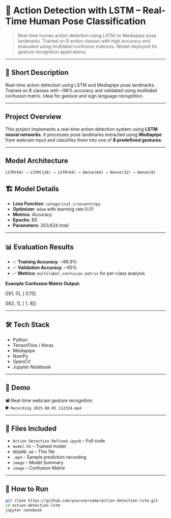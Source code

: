 # 🧠 Action Detection with LSTM – Real-Time Human Pose Classification

> Real-time human action detection using LSTM on Mediapipe pose landmarks. Trained on 8 action classes with high accuracy and evaluated using multilabel confusion matrices. Model deployed for gesture recognition applications.

---

## 📌 Short Description

Real-time action detection using LSTM and Mediapipe pose landmarks. Trained on 8 classes with ~98% accuracy and validated using multilabel confusion matrix. Ideal for gesture and sign language recognition.

---

## Project Overview

This project implements a real-time action detection system using **LSTM neural networks**. It processes pose landmarks extracted using **Mediapipe** from webcam input and classifies them into one of **8 predefined gestures**.

---

## Model Architecture

```text
LSTM(64) → LSTM(128) → LSTM(64) → Dense(64) → Dense(32) → Dense(8)
```

## 🏗 Model Details

- **Loss Function**: `categorical_crossentropy`  
- **Optimizer**: `Adam` with learning rate 0.01  
- **Metrics**: Accuracy  
- **Epochs**: 80  
- **Parameters**: 203,624 total  

---

## 📊 Evaluation Results

- ✅ **Training Accuracy**: ~98.9%  
- ✅ **Validation Accuracy**: ~95%  
- ✅ **Metrics**: `multilabel_confusion_matrix` for per-class analysis  

**Example Confusion Matrix Output:**

[[61, 0],
[ 0,11]]

[[62, 1],
[ 1, 8]]



---

## 🛠 Tech Stack

- Python  
- TensorFlow / Keras  
- Mediapipe  
- NumPy  
- OpenCV  
- Jupyter Notebook  

---

## 🎥 Demo

📽️ Real-time webcam gesture recognition  
▶️ `Recording 2025-08-05 112324.mp4`

---

## 📁 Files Included

- `Action Detection Refined.ipynb` – Full code  
- `model.h5` – Trained model  
- `README.md` – This file  
- `.mp4` – Sample prediction recording
- `image` – Model Summary
- `image` – Confusion Matrix


---

## 🧪 How to Run

```bash
git clone https://github.com/yourusername/action-detection-lstm.git
cd action-detection-lstm
jupyter notebook


